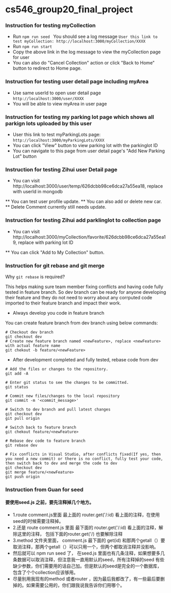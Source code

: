 # cs546_group20_final_project

### Instruction for testing myCollection

* Run ```npm run seed ``` You should see a log message
```User this link to test myCollection: http://localhost:3000/myCollection/XXXX```
* Run ```npm run start ```
* Copy the above link in the log message to view the myCollection page for user
* You can also do "Cancel Collection" action or click "Back to Home" button to redirect to Home page.

### Instruction for testing user detail page including myArea

* Use same userId to open user detail page ```http://localhost:3000/user/XXXX```
* You will be able to view myArea in user page

### Instruction for testing my parking lot page which shows all parkign lots uploaded by this user

* User this link to test myParkingLots page:  ```http://localhost:3000/myParkingLots/XXXX```
* You can click "View" button to view parking lot with the parkinglot ID
* You can navigate to this page from user detail page's "Add New Parking Lot" button

### Instruction for testing Zihui user Detail page

* You can visit http://localhost:3000/user/temp/626dcbb98ce6dca27a55ea18, replace with userId in mongodb 

** You can test user profile update.
** You can also add or delete new car.
** Delete Comment currently still needs update.


### Instruction for testing Zihui add parklinglot to collection page

* You can visit http://localhost:3000/myCollection/favorite/626dcbb98ce6dca27a55ea19, replace with parking lot ID

** You can click "Add to My Collection" button.

### Instruction for git rebase and git merge

Why ```git rebase``` is required?

This helps making sure team member fixing conflicts and having code fully tested in feature branch. So dev branch can be ready for anyone developing their feature and they do not need to worry about any corrputed code imported to their feature branch and impact their work.

* Always develop you code in feature branch

You can create feature branch from dev branch using below commands:
```
# Checkout dev branch
git checkout dev
# Create new feature branch named <newFeature>, replace <newFeature> with actual feature name
git chekout -b feature/<newFeature>
```

* After development completed and fully tested, rebase code from dev

```
# Add the files or changes to the repository. 
git add -A

# Enter git status to see the changes to be committed.
git status

# Commit new files/changes to the local repository
git commit -m '<commit_message>'

# Switch to dev branch and pull latest changes
git checkout dev
git pull origin

# Switch back to feature branch
git chekout feature/<newFeature>

# Rebase dev code to feature branch
git rebase dev

# Fix conflicts in Visual Studio, after conflicts fixed(If yes, then you need a new commit) or there is no conflict, fully test your code, then switch back to dev and merge the code to dev
git checkout dev
git merge feature/<newFeature>
git push origin

```

### Instruction from Guan for seed

#### 要使用seed.js 之前，要先注释掉几个地方。 
* 1.route comment.js里面 最上面的 router.get('/:id) 看上面的注释，在使用seed的时候需要注释掉。
* 2.还是 route comment.js 里面 最下面的 router.get('/:id) 看上面的注释，解除这里的注释， 包括下面的router.get('/) 也要解除注释
* 3.method 文件夹里面， comment.js  最下面的 get(id) 和那两个getall（）要取消注释，那两个getall（）可以只用一个，但两个都取消注释并没影响。
* 然后就可以 npm run seed 了， 在seed.js 里面也有几条注释，如果想要多几条数据可以取消注释，但注意我一直用默认的seed，所有注释掉的seed 有些缺少参数，你们需要用的话自己加。但是默认的seed是完全的一个数据库，包含了个个collection应该够用。
* 尽量别用我现有的method 或者router ，因为最后我都改了，有一些最后要删掉的。如果需要公用的，你们跟我说我告诉你们用哪个。